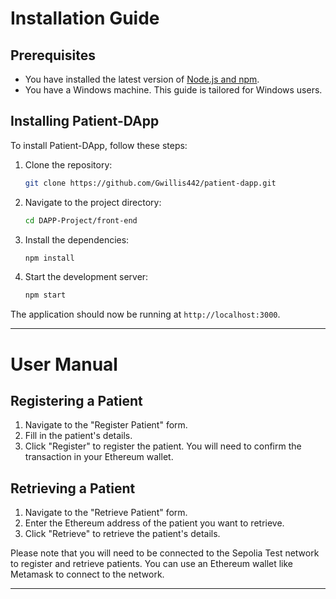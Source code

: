 
# Installation Guide

## Prerequisites

- You have installed the latest version of [Node.js and npm](https://nodejs.org/en/download/).
- You have a Windows machine. This guide is tailored for Windows users.
## Installing Patient-DApp

To install Patient-DApp, follow these steps:

1. Clone the repository:
    ```bash
    git clone https://github.com/Gwillis442/patient-dapp.git
    ```
2. Navigate to the project directory:
    ```bash
    cd DAPP-Project/front-end
    ```
3. Install the dependencies:
    ```bash
    npm install
    ``` 
4. Start the development server:
    ```bash
    npm start
    ```

The application should now be running at `http://localhost:3000`.

---

# User Manual

## Registering a Patient

1. Navigate to the "Register Patient" form.
2. Fill in the patient's details.
3. Click "Register" to register the patient. You will need to confirm the transaction in your Ethereum wallet.

## Retrieving a Patient

1. Navigate to the "Retrieve Patient" form.
2. Enter the Ethereum address of the patient you want to retrieve.
3. Click "Retrieve" to retrieve the patient's details.

Please note that you will need to be connected to the Sepolia Test network to register and retrieve patients. You can use an Ethereum wallet like Metamask to connect to the network.

---

